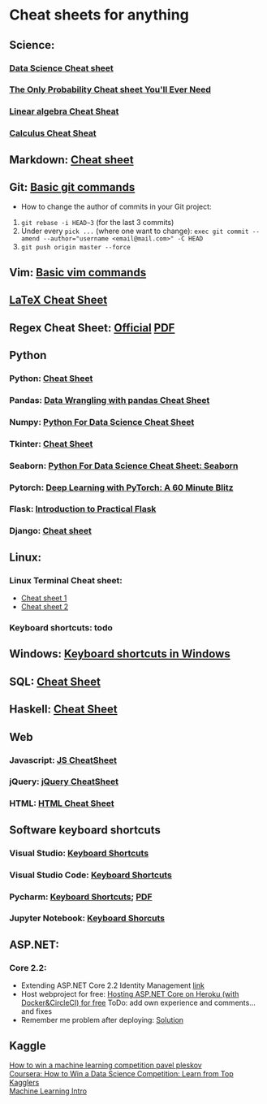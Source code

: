# Cheat sheets for anything

## Science:
### [Data Science Cheat sheet](https://github.com/ml874/Data-Science-Cheatsheet)
### [The Only Probability Cheat sheet You'll Ever Need](https://github.com/wzchen/probability_cheatsheet)
### [Linear algebra Cheat Sheat](http://www.souravsengupta.com/cds2016/lectures/Savov_Notes.pdf)
### [Calculus Cheat Sheat](http://tutorial.math.lamar.edu/pdf/calculus_cheat_sheet_all.pdf)

## Markdown: [Cheat sheet](https://github.com/adam-p/markdown-here/wiki/Markdown-Cheatsheet)

## Git: [Basic git commands](https://confluence.atlassian.com/bitbucketserver/basic-git-commands-776639767.html)
- How to change the author of commits in your Git project:
1. `git rebase -i HEAD~3` (for the last 3 commits)
2. Under every `pick ...` (where one want to change): `exec git commit --amend --author="username <email@mail.com>" -C HEAD`
3. `git push origin master --force`

## Vim: [Basic vim commands](https://coderwall.com/p/adv71w/basic-vim-commands-for-getting-started)

## [LaTeX Cheat Sheet](https://www.nyu.edu/projects/beber/files/Chang_LaTeX_sheet.pdf)

## Regex Cheat Sheet: [Official](https://www.rexegg.com/regex-quickstart.html) [PDF](https://jrebel.com/wp-content/uploads/regular-expressions-cheat-sheet.pdf)

## Python
### Python: [Cheat Sheet](https://perso.limsi.fr/pointal/_media/python:cours:mementopython3-english.pdf)
### Pandas: [Data Wrangling with pandas Cheat Sheet](https://pandas.pydata.org/Pandas_Cheat_Sheet.pdf)
### Numpy: [Python For Data Science Cheat Sheet](https://s3.amazonaws.com/assets.datacamp.com/blog_assets/Numpy_Python_Cheat_Sheet.pdf)
### Tkinter: [Cheat Sheet](https://engmrk.com/wp-content/uploads/2018/01/Tkinter-Cheat-Sheet.pdf)
### Seaborn: [Python For Data Science Cheat Sheet: Seaborn](https://s3.amazonaws.com/assets.datacamp.com/blog_assets/Python_Seaborn_Cheat_Sheet.pdf)
### Pytorch: [Deep Learning with PyTorch: A 60 Minute Blitz](https://pytorch.org/tutorials/beginner/deep_learning_60min_blitz.html)
### Flask: [Introduction to Practical Flask](https://pythonprogramming.net/practical-flask-introduction/)
### Django: [Cheat sheet](https://github.com/lucrae/django-cheat-sheet)

## Linux: 
### Linux Terminal Cheat sheet: 
- [Cheat sheet 1](https://www.cheatography.com/davechild/cheat-sheets/linux-command-line/)
- [Cheat sheet 2](https://www.linuxtrainingacademy.com/linux-commands-cheat-sheet/)
### Keyboard shortcuts: todo

## Windows: [Keyboard shortcuts in Windows](https://turbofuture.com/computers/keyboard-shortcut-keys)

## SQL: [Cheat Sheet](http://www.sqltutorial.org/sql-cheat-sheet/)

## Haskell: [Cheat Sheet](https://fldit-www.cs.uni-dortmund.de/~peter/HaskellCheatSheet2.pdf)

##  Web
### Javascript: [JS CheatSheet](https://htmlcheatsheet.com/js/)
### jQuery: [jQuery CheatSheet](https://htmlcheatsheet.com/jquery/)
### HTML: [HTML Cheat Sheet](https://htmlcheatsheet.com/)

## Software keyboard shortcuts
### Visual Studio: [Keyboard Shortcuts](https://docs.microsoft.com/en-us/visualstudio/ide/default-keyboard-shortcuts-for-frequently-used-commands-in-visual-studio?view=vs-2019)
### Visual Studio Code: [Keyboard Shortcuts](https://code.visualstudio.com/shortcuts/keyboard-shortcuts-linux.pdf) 
### Pycharm: [Keyboard Shortcuts](https://www.shortcutfoo.com/app/dojos/pycharm-win/cheatsheet); [PDF](https://resources.jetbrains.com/storage/products/intellij-idea/docs/IntelliJIDEA_ReferenceCard.pdf)
### Jupyter Notebook: [Keyboard Shorcuts](https://towardsdatascience.com/jypyter-notebook-shortcuts-bf0101a98330)

## ASP.NET:
### Core 2.2:
- Extending ASP.NET Core 2.2 Identity Management [link](https://medium.com/@scottkuhl/extending-asp-net-core-2-2-identity-management-c3cc657cc448)
- Host webproject for free: [Hosting ASP.NET Core on Heroku (with Docker&CircleCI) for free](https://codingblast.com/hosting-asp-net-core-on-heroku-with-dockercircleci-for-free/) ToDo: add own experience and comments... and fixes
- Remember me problem after deploying: [Solution](https://stackoverflow.com/questions/46318461/asp-net-core-remember-me-persistent-cookie-not-works-after-deploy)

## Kaggle 
[How to win a machine learning competition pavel pleskov](https://www.slideshare.net/DataFestTbilisi/how-to-win-a-machine-learning-competition-pavel-pleskov) \
[Coursera: How to Win a Data Science Competition: Learn from Top Kagglers](https://www.coursera.org/learn/competitive-data-science) \
[Machine Learning Intro](https://github.com/ppleskov/vvedenie-mashinnoe-obuchenie) 
